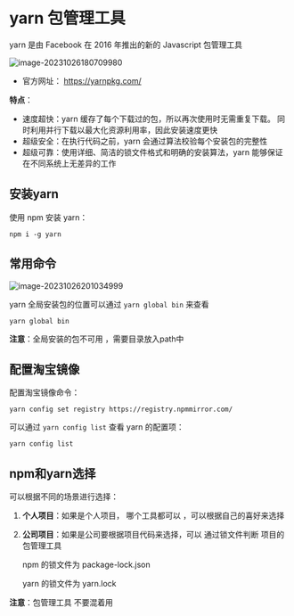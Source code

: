 # yarn 包管理工具

yarn 是由 Facebook 在 2016 年推出的新的 Javascript 包管理工具

![image-20231026180709980](https://cdn.jsdelivr.net/gh/letengzz/tc2/img202310261807750.png)

- 官方网址： https://yarnpkg.com/

**特点**：

- 速度超快：yarn 缓存了每个下载过的包，所以再次使用时无需重复下载。 同时利用并行下载以最大化资源利用率，因此安装速度更快
- 超级安全：在执行代码之前，yarn 会通过算法校验每个安装包的完整性
- 超级可靠：使用详细、简洁的锁文件格式和明确的安装算法，yarn 能够保证在不同系统上无差异的工作

## 安装yarn

使用 npm 安装 yarn：

```shell
npm i -g yarn
```

## 常用命令

![image-20231026201034999](https://cdn.jsdelivr.net/gh/letengzz/tc2/img202310262010927.png)

yarn 全局安装包的位置可以通过 `yarn global bin` 来查看

```shell
yarn global bin
```

**注意**：全局安装的包不可用 ，需要目录放入path中

## 配置淘宝镜像

配置淘宝镜像命令：

```shell
yarn config set registry https://registry.npmmirror.com/
```

可以通过 `yarn config list` 查看 yarn 的配置项：

```shell
yarn config list
```

## npm和yarn选择

可以根据不同的场景进行选择：

1. **个人项目**：如果是个人项目， 哪个工具都可以 ，可以根据自己的喜好来选择 

2. **公司项目**：如果是公司要根据项目代码来选择，可以 通过锁文件判断 项目的包管理工具 

   npm 的锁文件为 package-lock.json

   yarn 的锁文件为 yarn.lock 

**注意**：包管理工具 不要混着用
